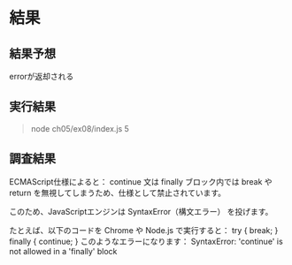 # 結果

## 結果予想

errorが返却される

## 実行結果

> node ch05/ex08/index.js
5

## 調査結果

ECMAScript仕様によると：
continue 文は finally ブロック内では break や return を無視してしまうため、仕様として禁止されています。

このため、JavaScriptエンジンは SyntaxError（構文エラー） を投げます。

たとえば、以下のコードを Chrome や Node.js で実行すると：
try {
  break;
} finally {
  continue;
}
このようなエラーになります：
SyntaxError: 'continue' is not allowed in a 'finally' block
